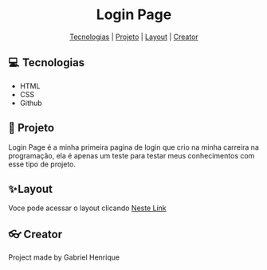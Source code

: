 
<h1 class="title" align="center">
    Login Page
</h1>

<p align="center">
<a href="https://github.com/gabrieellh/login-page#-tecnologias">Tecnologias</a>   |
<a href="https://github.com/gabrieellh/login-page#-projeto">Projeto</a>   |
<a href="https://github.com/gabrieellh/login-page#-layout">Layout</a>   |
<a href="https://github.com/gabrieellh/login-page#-creator">Creator</a>
</p>

  ## 💻  Tecnologias
<p> 
<ul>

<li>HTML</li>
<li>CSS</li>
<li>Github</li>

</ul>
</p>

## 🎈 Projeto

<p>
    Login Page é a minha primeira pagina de login que crio na minha carreira na programação, ela é apenas um teste para testar meus conhecimentos com esse tipo de projeto.
</p>

## ✨ Layout

<p>
    Voce pode acessar o layout clicando <a href="https://login-page-lilac.vercel.app/">Neste Link</a>
</p>

## 👓 Creator
<p>Project made by Gabriel Henrique</p>